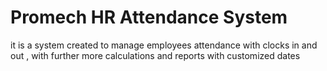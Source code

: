 <h1> Promech HR Attendance System</h1>
<p>it is a system created to manage employees attendance with clocks in and out , with further more calculations and reports with customized dates</p>
